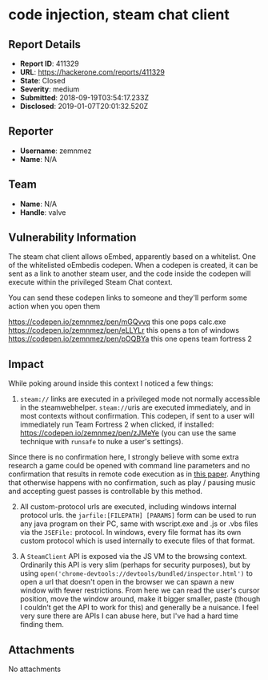 # code injection, steam chat client

## Report Details
- **Report ID**: 411329
- **URL**: https://hackerone.com/reports/411329
- **State**: Closed
- **Severity**: medium
- **Submitted**: 2018-09-19T03:54:17.233Z
- **Disclosed**: 2019-01-07T20:01:32.520Z

## Reporter
- **Username**: zemnmez
- **Name**: N/A

## Team
- **Name**: N/A
- **Handle**: valve

## Vulnerability Information
The steam chat client allows oEmbed, apparently based on a whitelist. One of the whitelisted oEmbedis codepen. When a codepen is created, it can be sent as a link to another steam user, and the code inside the codepen will execute within the privileged Steam Chat context.

You can send these codepen links to someone and they'll perform some action when you open them

https://codepen.io/zemnmez/pen/mGQvvq this one pops calc.exe
https://codepen.io/zemnmez/pen/eLLYLr  this opens a ton of windows
https://codepen.io/zemnmez/pen/pOQBYa this one opens team fortress 2

## Impact

While poking around inside this context I noticed a few things:
1. `steam://` links are executed in a privileged mode not normally accessible in the steamwebhelper. `steam://`uris are executed immediately, and in most contexts without confirmation.  This codepen, if sent to a user will immediately run Team Fortress 2 when clicked, if installed: https://codepen.io/zemnmez/pen/zJMeYe (you can use the same technique with `runsafe` to nuke a user's settings).

Since there is no confirmation here, I strongly believe with some extra research a game could be opened with command line parameters and no confirmation that results in remote code execution as in [this paper](http://revuln.com/files/ReVuln_Steam_Browser_Protocol_Insecurity.pdf). Anything that otherwise happens with no confirmation, such as play / pausing music and accepting guest passes is controllable by this method.

2. All custom-protocol urls are executed, including windows internal protocol urls. the `jarfile:[FILEPATH] [PARAMS]` form can be used to run any java program on their PC, same with wscript.exe and .js or .vbs files via the `JSEFile:` protocol. In windows, every file format has its own custom protocol which is used internally to execute files of that format.

2. A `SteamClient` API is exposed via the JS VM to the browsing context.  Ordinarily this API is very slim (perhaps for security purposes), but by using `open('chrome-devtools://devtools/bundled/inspector.html')` to open a url that doesn't open in the browser we can spawn a new window with fewer restrictions. From here we can read the user's cursor position, move the window around, make it bigger smaller, paste (though I couldn't get the API to work for this) and generally be a nuisance. I feel very sure there are APIs I can abuse here, but I've had a hard time finding them.

## Attachments
No attachments
